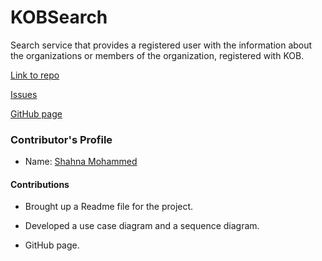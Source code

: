 # KOBSearch

Search service that provides a registered user with the information about the organizations or members of the organization, registered with KOB​.

[Link to repo](https://github.com/hyperledgerkochi/KOBSearch)

[Issues](https://github.com/hyperledgerkochi/KOBSearch/issues)

[GitHub page](https://hyperledgerkochi.github.io/KOBSearch/)

### Contributor's Profile

 - Name: [Shahna Mohammed​](https://github.com/shahnamohammed)

#### Contributions

* Brought up a Readme file for the project.​

* Developed a use case diagram and a sequence diagram.

* GitHub page.


​